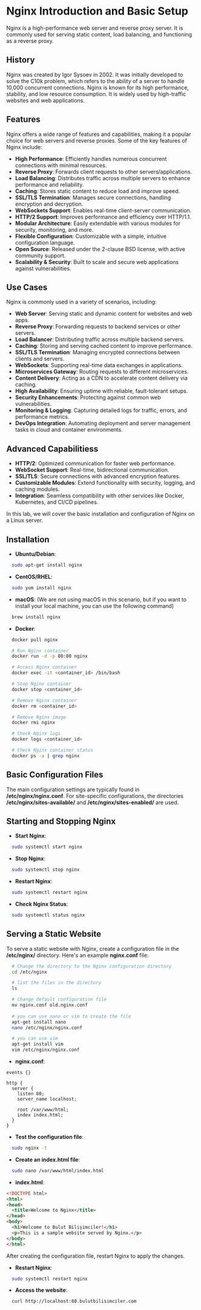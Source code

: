# Nginx Introduction and Basic Setup

Nginx is a high-performance web server and reverse proxy server. It is commonly used for serving static content, load balancing, and functioning as a reverse proxy.

## History

Nginx was created by Igor Sysoev in 2002. It was initially developed to solve the C10k problem, which refers to the ability of a server to handle 10,000 concurrent connections. Nginx is known for its high performance, stability, and low resource consumption. It is widely used by high-traffic websites and web applications.

## Features

Nginx offers a wide range of features and capabilities, making it a popular choice for web servers and reverse proxies. Some of the key features of Nginx include:

- **High Performance**: Efficiently handles numerous concurrent connections with minimal resources.
- **Reverse Proxy**: Forwards client requests to other servers/applications.
- **Load Balancing**: Distributes traffic across multiple servers to enhance performance and reliability.
- **Caching**: Stores static content to reduce load and improve speed.
- **SSL/TLS Termination**: Manages secure connections, handling encryption and decryption.
- **WebSockets Support**: Enables real-time client-server communication.
- **HTTP/2 Support**: Improves performance and efficiency over HTTP/1.1.
- **Modular Architecture**: Easily extendable with various modules for security, monitoring, and more.
- **Flexible Configuration**: Customizable with a simple, intuitive configuration language.
- **Open Source**: Released under the 2-clause BSD license, with active community support.
- **Scalability & Security**: Built to scale and secure web applications against vulnerabilities.

## Use Cases

Nginx is commonly used in a variety of scenarios, including:

- **Web Server**: Serving static and dynamic content for websites and web apps.
- **Reverse Proxy**: Forwarding requests to backend services or other servers.
- **Load Balancer**: Distributing traffic across multiple backend servers.
- **Caching**: Storing and serving cached content to improve performance.
- **SSL/TLS Termination**: Managing encrypted connections between clients and servers.
- **WebSockets**: Supporting real-time data exchanges in applications.
- **Microservices Gateway**: Routing requests to different microservices.
- **Content Delivery**: Acting as a CDN to accelerate content delivery via caching.
- **High Availability**: Ensuring uptime with reliable, fault-tolerant setups.
- **Security Enhancements**: Protecting against common web vulnerabilities.
- **Monitoring & Logging**: Capturing detailed logs for traffic, errors, and performance metrics.
- **DevOps Integration**: Automating deployment and server management tasks in cloud and container environments.

## Advanced Capabilitiess

- **HTTP/2**: Optimized communication for faster web performance.
- **WebSocket Support**: Real-time, bidirectional communication.
- **SSL/TLS**: Secure connections with advanced encryption features.
- **Customizable Modules**: Extend functionality with security, logging, and caching modules.
- **Integration**: Seamless compatibility with other services like Docker, Kubernetes, and CI/CD pipelines.

In this lab, we will cover the basic installation and configuration of Nginx on a Linux server.

## Installation

- **Ubuntu/Debian**:

```bash
  sudo apt-get install nginx
```

- **CentOS/RHEL**:

```bash
  sudo yum install nginx
```

- **macOS**: (We are not using macOS in this scenario, but if you want to install your local machine, you can use the following command)

```bash
  brew install nginx
```

- **Docker**:

```bash
  docker pull nginx

  # Run Nginx container
  docker run -d -p 80:80 nginx

  # Access Nginx container
  docker exec -it <container_id> /bin/bash

  # Stop Nginx container
  docker stop <container_id>

  # Remove Nginx container
  docker rm <container_id>

  # Remove Nginx image
  docker rmi nginx

  # Check Nginx logs
  docker logs <container_id>

  # Check Nginx container status
  docker ps -a | grep nginx
```

## Basic Configuration Files

The main configuration settings are typically found in **/etc/nginx/nginx.conf**. For site-specific configurations, the directories **/etc/nginx/sites-available/** and **/etc/nginx/sites-enabled/** are used.

## Starting and Stopping Nginx

- **Start Nginx**:

```bash
  sudo systemctl start nginx
```

- **Stop Nginx**:

```bash
  sudo systemctl stop nginx
```

- **Restart Nginx**:

```bash
  sudo systemctl restart nginx
```

- **Check Nginx Status**:

```bash
  sudo systemctl status nginx
```

## Serving a Static Website

To serve a static website with Nginx, create a configuration file in the **/etc/nginx/** directory. Here's an example **nginx.conf** file:

```bash
  # Change the directory to the Nginx configuration directory
  cd /etc/nginx

  # list the files in the directory
  ls

  # Change default configuration file
  mv nginx.conf old.nginx.conf
  
  # you can use nano or vim to create the file
  apt-get install nano
  nano /etc/nginx/nginx.conf

  # you can use vim
  apt-get install vim
  vim /etc/nginx/nginx.conf
```

- **nginx.conf**:

```nginx
events {}

http {
  server {
    listen 80;
    server_name localhost;

    root /var/www/html;
    index index.html;
  }
}
```

- **Test the configuration file**:

```bash
  sudo nginx -t
```

- **Create an index.html file**:

```bash
  sudo nano /var/www/html/index.html
```

- **index.html**:

```html
<!DOCTYPE html>
<html>
<head>
  <title>Welcome to Nginx</title>
</head>
<body>
  <h1>Welcome to Bulut Bilişimciler!</h1>
  <p>This is a sample website served by Nginx.</p>
</body>
</html>
```

After creating the configuration file, restart Nginx to apply the changes.

- **Restart Nginx**:

```bash
  sudo systemctl restart nginx
```

- **Access the website**:

```bash
  curl http://localhost:80.bulutbilisimciler.com
```
